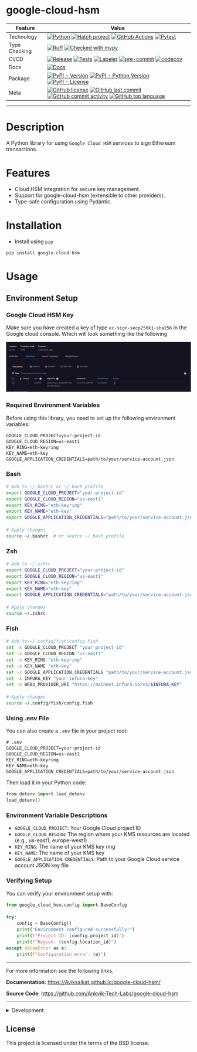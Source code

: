 # google-cloud-hsm


<div align="center" markdown>

| Feature       | Value                                                                                                                                                                                                                                                                                                                                                                                                                                                                                                                                                                                                                                                                                                                                                                                                                                                                                                      |
|---------------|------------------------------------------------------------------------------------------------------------------------------------------------------------------------------------------------------------------------------------------------------------------------------------------------------------------------------------------------------------------------------------------------------------------------------------------------------------------------------------------------------------------------------------------------------------------------------------------------------------------------------------------------------------------------------------------------------------------------------------------------------------------------------------------------------------------------------------------------------------------------------------------------------------|
| Technology    | [![Python](https://img.shields.io/badge/Python-3776AB.svg?style=flat&logo=Python&logoColor=white)](https://www.python.org/) [![Hatch project](https://img.shields.io/badge/%F0%9F%A5%9A-Hatch-4051b5.svg)](https://github.com/pypa/hatch) [![GitHub Actions](https://img.shields.io/badge/GitHub%20Actions-2088FF.svg?style=flat&logo=GitHub-Actions&logoColor=white)](https://github.com/features/actions) [![Pytest](https://img.shields.io/badge/Pytest-0A9EDC.svg?style=flat&logo=Pytest&logoColor=white)](https://github.com/Ankvik-Tech-Labs/google-cloud-hsmgoogle-cloud-hsm/actions/workflows/tests.yml/badge.svg)                                                                                                                                                                                                                                                                                 |
| Type Checking | [![Ruff](https://img.shields.io/endpoint?url=https://raw.githubusercontent.com/astral-sh/ruff/main/assets/badge/v2.json)](https://github.com/astral-sh/ruff) [![Checked with mypy](http://www.mypy-lang.org/static/mypy_badge.svg)](http://mypy-lang.org/)                                                                                                                                                                                                                                                                                                                                                                                                                                                                                                                                                                                                                                                 |
| CI/CD         | [![Release](https://github.com/Ankvik-Tech-Labs/google-cloud-hsm/actions/workflows/build.yml/badge.svg)](https://github.com/Ankvik-Tech-Labs/google-cloud-hsm/actions/workflows/build.yml) [![Tests](https://github.com/Ankvik-Tech-Labs/google-cloud-hsm/actions/workflows/tests.yml/badge.svg)](https://github.com/Ankvik-Tech-Labs/google-cloud-hsm/actions/workflows/tests.yml) [![Labeler](https://github.com/Ankvik-Tech-Labs/google-cloud-hsm/actions/workflows/labeler.yml/badge.svg)](https://github.com/Ankvik-Tech-Labs/google-cloud-hsm/actions/workflows/labeler.yml) [![pre-commit](https://img.shields.io/badge/pre--commit-enabled-brightgreen?logo=pre-commit&logoColor=white)](https://github.com/pre-commit/pre-commit) [![codecov](https://codecov.io/gh/Ankvik-Tech-Labs/google-cloud-hsm/graph/badge.svg?token=CK69S336BL)](https://codecov.io/gh/Ankvik-Tech-Labs/google-cloud-hsm) |
| Docs          | [![Docs](https://github.com/Ankvik-Tech-Labs/google-cloud-hsm/actions/workflows/documentation.yml/badge.svg)](https://github.com/Ankvik-Tech-Labs/google-cloud-hsm/actions/workflows/build.yml)                                                                                                                                                                                                                                                                                                                                                                                                                                                                                                                                                                                                                                                                                                            |
| Package       | [![PyPI - Version](https://img.shields.io/pypi/v/google-cloud-hsm.svg)](https://pypi.org/project/google-cloud-hsm/) [![PyPI - Python Version](https://img.shields.io/pypi/pyversions/google-cloud-hsm)](https://pypi.org/project/google-cloud-hsm/) [![PyPI - License](https://img.shields.io/pypi/l/google-cloud-hsm)](https://pypi.org/project/google-cloud-hsm/)                                                                                                                                                                                                                                                                                                                                                                                                                                                                                                                                        |
| Meta          | [![GitHub license](https://img.shields.io/github/license/Ankvik-Tech-Labs/google-cloud-hsm?&color=1573D5)](https://github.com/Ankvik-Tech-Labs/google-cloud-hsm/blob/main/LICENSE) [![GitHub last commit](https://img.shields.io/github/last-commit/Ankvik-Tech-Labs/google-cloud-hsm?style=flat&color=1573D5)](https://github.com/Ankvik-Tech-Labs/google-cloud-hsmgoogle-cloud-hsm/commits/main) [![GitHub commit activity](https://img.shields.io/github/commit-activity/m/Ankvik-Tech-Labs/google-cloud-hsm?style=flat&color=1573D5)](https://github.com/Ankvik-Tech-Labs/google-cloud-hsmgoogle-cloud-hsm/graphs/commit-activity) [![GitHub top language](https://img.shields.io/github/languages/top/Ankvik-Tech-Labs/google-cloud-hsm?style=flat&color=1573D5)](https://github.com/Ankvik-Tech-Labs/google-cloud-hsmgoogle-cloud-hsm)                                                               |

</div>

---

# Description

A Python library for using `Google Cloud HSM` services to sign Ethereum transactions.

# Features

- Cloud HSM integration for secure key management.
- Support for google-cloud-hsm (extensible to other providers).
- Type-safe configuration using Pydantic.


# Installation

- Install using `pip`
```py
pip install google-cloud-hsm
```

# Usage

## Environment Setup

### Google Cloud HSM Key

Make sure you have created a key of type `ec-sign-secp256k1-sha256`
in the Google cloud console. Which will look something like the following

![gcp_hsm_key](media/gcp_hsm_key.png)

### Required Environment Variables

Before using this library, you need to set up the following environment variables:

```plaintext
GOOGLE_CLOUD_PROJECT=your-project-id
GOOGLE_CLOUD_REGION=us-east1
KEY_RING=eth-keyring
KEY_NAME=eth-key
GOOGLE_APPLICATION_CREDENTIALS=path/to/your/service-account.json
```

### Bash
```bash
# Add to ~/.bashrc or ~/.bash_profile
export GOOGLE_CLOUD_PROJECT="your-project-id"
export GOOGLE_CLOUD_REGION="us-east1"
export KEY_RING="eth-keyring"
export KEY_NAME="eth-key"
export GOOGLE_APPLICATION_CREDENTIALS="path/to/your/service-account.json"

# Apply changes
source ~/.bashrc  # or source ~/.bash_profile
```

### Zsh
```zsh
# Add to ~/.zshrc
export GOOGLE_CLOUD_PROJECT="your-project-id"
export GOOGLE_CLOUD_REGION="us-east1"
export KEY_RING="eth-keyring"
export KEY_NAME="eth-key"
export GOOGLE_APPLICATION_CREDENTIALS="path/to/your/service-account.json"

# Apply changes
source ~/.zshrc
```

### Fish
```bash
# Add to ~/.config/fish/config.fish
set -x GOOGLE_CLOUD_PROJECT "your-project-id"
set -x GOOGLE_CLOUD_REGION "us-east1"
set -x KEY_RING "eth-keyring"
set -x KEY_NAME "eth-key"
set -x GOOGLE_APPLICATION_CREDENTIALS "path/to/your/service-account.json"
set -x INFURA_KEY "your-infura-key"
set -x WEB3_PROVIDER_URI "https://mainnet.infura.io/v3/$INFURA_KEY"

# Apply changes
source ~/.config/fish/config.fish
```

### Using .env File
You can also create a `.env` file in your project root:

```plaintext
# .env
GOOGLE_CLOUD_PROJECT=your-project-id
GOOGLE_CLOUD_REGION=us-east1
KEY_RING=eth-keyring
KEY_NAME=eth-key
GOOGLE_APPLICATION_CREDENTIALS=path/to/your/service-account.json
```

Then load it in your Python code:
```python
from dotenv import load_dotenv
load_dotenv()
```

### Environment Variable Descriptions

- `GOOGLE_CLOUD_PROJECT`: Your Google Cloud project ID
- `GOOGLE_CLOUD_REGION`: The region where your KMS resources are located (e.g., us-east1, europe-west1)
- `KEY_RING`: The name of your KMS key ring
- `KEY_NAME`: The name of your KMS key
- `GOOGLE_APPLICATION_CREDENTIALS`: Path to your Google Cloud service account JSON key file

### Verifying Setup

You can verify your environment setup with:

```python
from google_cloud_hsm.config import BaseConfig

try:
    config = BaseConfig()
    print("Environment configured successfully!")
    print(f"Project ID: {config.project_id}")
    print(f"Region: {config.location_id}")
except ValueError as e:
    print(f"Configuration error: {e}")
```


---

For more information see the following links.

**Documentation**: <a href="https://Aviksaikat.github.io/google-cloud-hsm/" target="_blank">https://Aviksaikat.github.io/google-cloud-hsm/</a>

**Source Code**: <a href="https://github.com/Ankvik-Tech-Labs/google-cloud-hsm" target="_blank">https://github.com/Ankvik-Tech-Labs/google-cloud-hsm</a>

---

<details close>
<summary>Development</summary>
<br>


## Development

### Setup environment

We use [Hatch](https://hatch.pypa.io/latest/install/) to manage the development environment and production build. Ensure it's installed on your system.

### Run unit tests

You can run all the tests with:

```bash
hatch run test
```

### Format the code

Execute the following command to apply linting and check typing:

```bash
hatch run lint
```

### Publish a new version

You can bump the version, create a commit and associated tag with one command:

```bash
hatch version patch
```

```bash
hatch version minor
```

```bash
hatch version major
```

Your default Git text editor will open so you can add information about the release.

When you push the tag on GitHub, the workflow will automatically publish it on PyPi and a GitHub release will be created as draft.

## Serve the documentation

You can serve the Mkdocs documentation with:

```bash
hatch run docs-serve
```

It'll automatically watch for changes in your code.


</details>


## License

This project is licensed under the terms of the BSD license.
